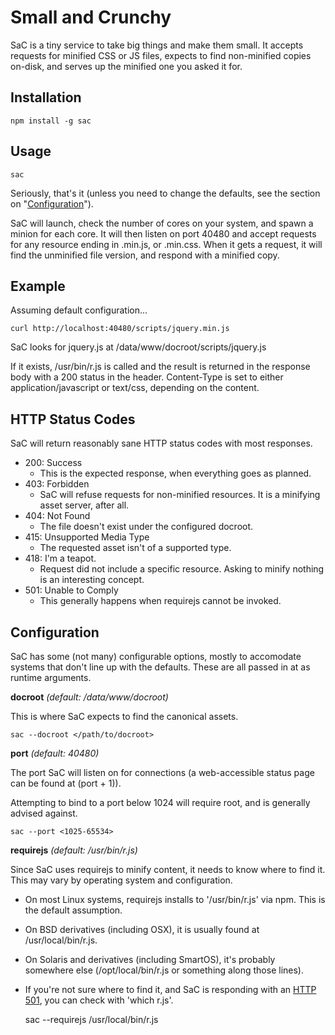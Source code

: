 Small and Crunchy
=================

SaC is a tiny service to take big things and make them small. It accepts requests for minified CSS or JS files, expects to find non-minified copies on-disk, and serves up the minified one you asked it for.

Installation
------------

    npm install -g sac

Usage
-----

    sac

Seriously, that's it (unless you need to change the defaults, see the section on "[Configuration](//github.com/colstrom/sac#configuration)").

SaC will launch, check the number of cores on your system, and spawn a minion for each core. It will then listen on port 40480 and accept requests for any resource ending in .min.js, or .min.css. When it gets a request, it will find the unminified file version, and respond with a minified copy.

Example
-------

Assuming default configuration...

    curl http://localhost:40480/scripts/jquery.min.js

SaC looks for jquery.js at /data/www/docroot/scripts/jquery.js

If it exists, /usr/bin/r.js is called and the result is returned in the response body with a 200 status in the header. Content-Type is set to either application/javascript or text/css, depending on the content.

HTTP Status Codes
-----------------

SaC will return reasonably sane HTTP status codes with most responses.

* 200: Success
  * This is the expected response, when everything goes as planned.
* 403: Forbidden
  * SaC will refuse requests for non-minified resources. It is a minifying asset server, after all.
* 404: Not Found
  * The file doesn't exist under the configured docroot.
* 415: Unsupported Media Type
  * The requested asset isn't of a supported type.
* 418: I'm a teapot.
  * Request did not include a specific resource. Asking to minify nothing is an interesting concept.
* 501: Unable to Comply
  * This generally happens when requirejs cannot be invoked.

Configuration
-------------

SaC has some (not many) configurable options, mostly to accomodate systems that don't line up with the defaults. These are all passed in at as runtime arguments.

**docroot** _(default: /data/www/docroot)_

This is where SaC expects to find the canonical assets.

    sac --docroot </path/to/docroot>

**port** _(default: 40480)_

The port SaC will listen on for connections (a web-accessible status page can be found at (port + 1)).

Attempting to bind to a port below 1024 will require root, and is generally advised against.

    sac --port <1025-65534>

**requirejs** _(default: /usr/bin/r.js)_

Since SaC uses requirejs to minify content, it needs to know where to find it. This may vary by operating system and configuration.
* On most Linux systems, requirejs installs to '/usr/bin/r.js' via npm. This is the default assumption.
* On BSD derivatives (including OSX), it is usually found at /usr/local/bin/r.js.
* On Solaris and derivatives (including SmartOS), it's probably somewhere else (/opt/local/bin/r.js or something along those lines).
* If you're not sure where to find it, and SaC is responding with an [HTTP 501](//github.com/colstrom/sac#http-status-codes), you can check with 'which r.js'.

    sac --requirejs /usr/local/bin/r.js

